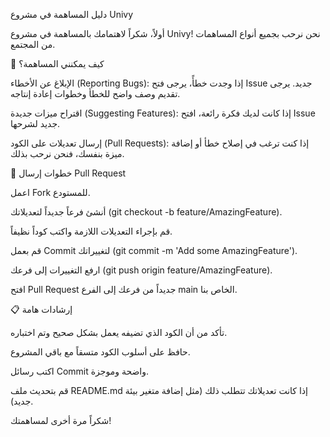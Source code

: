 دليل المساهمة في مشروع Univy

أولاً، شكراً لاهتمامك بالمساهمة في مشروع Univy! نحن نرحب بجميع أنواع المساهمات من المجتمع.

💬 كيف يمكنني المساهمة؟

الإبلاغ عن الأخطاء (Reporting Bugs): إذا وجدت خطأً، يرجى فتح Issue جديد. يرجى تقديم وصف واضح للخطأ وخطوات إعادة إنتاجه.

اقتراح ميزات جديدة (Suggesting Features): إذا كانت لديك فكرة رائعة، افتح Issue جديد لشرحها.

إرسال تعديلات على الكود (Pull Requests): إذا كنت ترغب في إصلاح خطأ أو إضافة ميزة بنفسك، فنحن نرحب بذلك.

🚀 خطوات إرسال Pull Request

اعمل Fork للمستودع.

أنشئ فرعاً جديداً لتعديلاتك (git checkout -b feature/AmazingFeature).

قم بإجراء التعديلات اللازمة واكتب كوداً نظيفاً.

قم بعمل Commit لتغييراتك (git commit -m 'Add some AmazingFeature').

ارفع التغييرات إلى فرعك (git push origin feature/AmazingFeature).

افتح Pull Request جديداً من فرعك إلى الفرع main الخاص بنا.

📋 إرشادات هامة

تأكد من أن الكود الذي تضيفه يعمل بشكل صحيح وتم اختباره.

حافظ على أسلوب الكود متسقاً مع باقي المشروع.

اكتب رسائل Commit واضحة وموجزة.

قم بتحديث ملف README.md إذا كانت تعديلاتك تتطلب ذلك (مثل إضافة متغير بيئة جديد).

شكراً مرة أخرى لمساهمتك!
